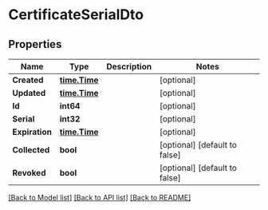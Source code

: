 # CertificateSerialDto

## Properties
Name | Type | Description | Notes
------------ | ------------- | ------------- | -------------
**Created** | [**time.Time**](time.Time.md) |  | [optional] 
**Updated** | [**time.Time**](time.Time.md) |  | [optional] 
**Id** | **int64** |  | [optional] 
**Serial** | **int32** |  | [optional] 
**Expiration** | [**time.Time**](time.Time.md) |  | [optional] 
**Collected** | **bool** |  | [optional] [default to false]
**Revoked** | **bool** |  | [optional] [default to false]

[[Back to Model list]](../README.md#documentation-for-models) [[Back to API list]](../README.md#documentation-for-api-endpoints) [[Back to README]](../README.md)


